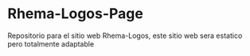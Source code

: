 # Rhema-Logos-Page
Repositorio para el sitio web Rhema-Logos, este sitio web sera estatico pero totalmente adaptable
